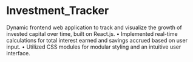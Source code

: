 # Investment_Tracker
Dynamic frontend web application to track and visualize the growth of invested capital over time, built on React.js.
• Implemented real-time calculations for total interest earned and savings accrued based on user input.
• Utilized CSS modules for modular styling and an intuitive user interface.
